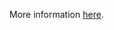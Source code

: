 More information [here](https://docs.bridgecrew.io/docs/ensure-that-redshift-clusters-allow-version-upgrade-by-default).
